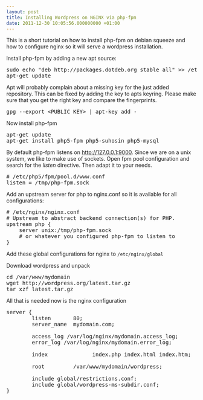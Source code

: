 ```yaml
---
layout: post
title: Installing Wordpress on NGINX via php-fpm
date: 2011-12-30 10:05:56.000000000 +01:00
---
```

This is a short tutorial on how to install php-fpm on debian squeeze and how to configure nginx so it will serve a wordpress installation.

Install php-fpm by adding a new apt source:
<pre>
sudo echo "deb http://packages.dotdeb.org stable all" &gt;&gt; /etc/apt/sources.list
apt-get update
</pre>

Apt will probably complain about a missing key for the just added repository. This can be fixed by adding the key to apts keyring. Please make sure that you get the right key and compare the fingerprints.

<pre>gpg --export &lt;PUBLIC_KEY&gt; | apt-key add -</pre>

Now install php-fpm

<pre>apt-get update
apt-get install php5-fpm php5-suhosin php5-mysql</pre>


By default php-fpm listens on http://127.0.0.1:9000. Since we are on a unix system, we like to make use of sockets. Open fpm pool configuration and search for the <em>listen</em> directive. Then adapt it to your needs.
<pre># /etc/php5/fpm/pool.d/www.conf
listen = /tmp/php-fpm.sock</pre>

Add an upstream server for php to nginx.conf so it is available for all configurations:

<pre>
# /etc/nginx/nginx.conf
# Upstream to abstract backend connection(s) for PHP.
upstream php {
    server unix:/tmp/php-fpm.sock
    # or whatever you configured php-fpm to listen to
}
</pre>


Add these global configurations for nginx to <code>/etc/nginx/global</code>
<script src="https://gist.github.com/1534643.js"> </script>

Download wordpress and unpack

<pre>
cd /var/www/mydomain
wget http://wordpress.org/latest.tar.gz
tar xzf latest.tar.gz
</pre>

All that is needed now is the nginx configuration

<pre>
server {
        listen       80;
        server_name  mydomain.com;

        access_log /var/log/nginx/mydomain.access_log;
        error_log /var/log/nginx/mydomain.error_log;

        index              index.php index.html index.htm;

        root         /var/www/mydomain/wordpress;

        include global/restrictions.conf;
        include global/wordpress-ms-subdir.conf;
}
</pre>

